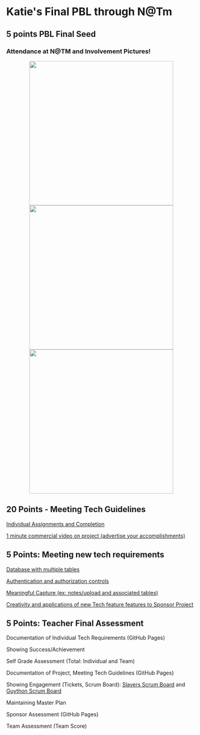# Katie's Final PBL through N@Tm

## 5 points PBL Final Seed
### Attendance at N@TM and Involvement Pictures!

<p align="center">
<img width="382" src="https://user-images.githubusercontent.com/89223621/171721919-a659873f-3c9d-4151-b882-c5c46dbed5c8.jpg">

<img width="382" src="https://user-images.githubusercontent.com/89223621/171721961-1f934f48-1d6a-4804-8032-9cefcdbd0c31.jpg">
  
<img width="382" src="https://user-images.githubusercontent.com/89223621/171723876-ce73b804-e684-4866-a9d9-eb1a33fec8d7.jpg">

</p>

## 20 Points - Meeting Tech Guidelines
[Individual Assignments and Completion](https://github.com/nadirahaddach/TheSlayers.github.io/issues/8)

[1 minute commercial video on project (advertise your accomplishments)]()

## 5 Points: Meeting new tech requirements
[Database with multiple tables](https://github.com/AkhilNandhakumar/Guython/tree/main/cruddy)

[Authentication and authorization controls](https://github.com/AkhilNandhakumar/Guython/tree/main/cruddy)

[Meaningful Capture (ex: notes/upload and associated tables)](https://katiehickman.github.io/)

[Creativity and applications of new Tech feature features to Sponsor Project](https://github.com/AkhilNandhakumar/Guython/tree/main/notey)


## 5 Points: Teacher Final Assessment
Documentation of Individual Tech Requirements (GitHub Pages)

Showing Success/Achievement

Self Grade Assessment (Total: Individual and Team)

Documentation of Project, Meeting Tech Guidelines (GitHub Pages)

Showing Engagement (Tickets, Scrum Board): [Slayers Scrum Board](https://github.com/nadirahaddach/TheSlayers.github.io/projects/1) and [Guython Scrum Board](https://github.com/AkhilNandhakumar/Guython/projects/1)

Maintaining Master Plan

Sponsor Assessment (GitHub Pages)

Team Assessment (Team Score)

